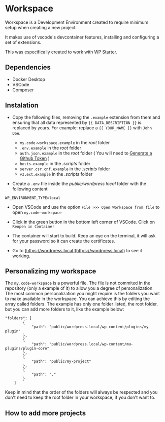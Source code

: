 # Workspace

Workspace is a Development Environment created to require minimum setup when creating a new project.

It makes use of vscode's devcontainer features, installing and configuring a set of extensions. 

This was especifically created to work with [WP Starter](https://wecodemore.github.io/wpstarter/).

## Dependencies

- Docker Desktop
- VSCode
- Composer

## Instalation

- Copy the following files, removing the `.example` extension from them and ensuring that all data represented by `{{ DATA_DESCRIPTION }}` is replaced by yours. For example: replace a `{{ YOUR_NAME }}` with `John Doe`.
	- `my.code-workspace.example` in the *root* folder
	- `.env.example` in the *root* folder
	- `auth.json.example` in the *root* folder ( You will need to [Generate a Github Token](https://github.com/settings/tokens) )
	- `hosts.example` in the *.scripts* folder
	- `server.csr.cnf.example` in the *.scripts* folder
	- `v3.ext.example` in the *.scripts* folder

- Create a `.env` file inside the *public/wordpress.local* folder with the following content
```
WP_ENVIRONMENT_TYPE=local
```

- Open VSCode and use the option `File >>> Open Workspace from file` to open `my.code-workspace`

- Click in the green button in the bottom left corner of VSCode. Click on `Reopen in Container`

- The container will start to build. Keep an eye on the terminal, it will ask for your password so it can create the certificates.

- Go to [https://wordpress.local](https://wordpress.local) to see it working.

## Personalizing my workspace

The `my.code-workspace` is a powerful file. The file is not commited in the repository (only a example of it) to allow you a degree of personalization. The most common personalization you might require is the folders you want to make available in the workspace. You can achieve this by editing the array called folders. The example has only one folder listed, the root folder. but you can add more folders to it, like the example below:

```
"folders": [
		{
			"path": "public/wordpress.local/wp-content/plugins/my-plugin"
		},
		{
			"path": "public/wordpress.local/wp-content/mu-plugins/plugin-core"
		},
		{
			"path": "public/my-project"
		},
		{
			"path": "."
		}
	]
```

Keep in mind that the order of the folders will always be respected and you don't need to keep the root folder in your workspace, if you don't want to.

## How to add more projects